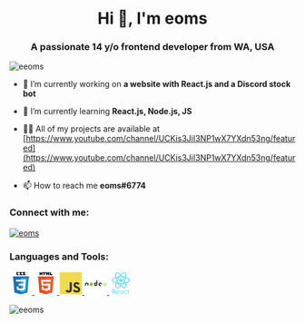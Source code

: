 <h1 align="center">Hi 👋, I'm eoms</h1>
<h3 align="center">A passionate 14 y/o frontend developer from WA, USA</h3>

<p align="left"> <img src="https://komarev.com/ghpvc/?username=eeoms&label=Profile%20views&color=0e75b6&style=flat" alt="eeoms" /> </p>

- 🔭 I’m currently working on **a website with React.js and a Discord stock bot**

- 🌱 I’m currently learning **React.js, Node.js, JS**

- 👨‍💻 All of my projects are available at [https://www.youtube.com/channel/UCKis3JiI3NP1wX7YXdn53ng/featured](https://www.youtube.com/channel/UCKis3JiI3NP1wX7YXdn53ng/featured)

- 📫 How to reach me **eoms#6774**

<h3 align="left">Connect with me:</h3>
<p align="left">
<a href="https://www.youtube.com/c/eoms" target="blank"><img align="center" src="https://raw.githubusercontent.com/rahuldkjain/github-profile-readme-generator/master/src/images/icons/Social/youtube.svg" alt="eoms" height="30" width="40" /></a>
</p>

<h3 align="left">Languages and Tools:</h3>
<p align="left"> <a href="https://www.w3schools.com/css/" target="_blank" rel="noreferrer"> <img src="https://raw.githubusercontent.com/devicons/devicon/master/icons/css3/css3-original-wordmark.svg" alt="css3" width="40" height="40"/> </a> <a href="https://www.w3.org/html/" target="_blank" rel="noreferrer"> <img src="https://raw.githubusercontent.com/devicons/devicon/master/icons/html5/html5-original-wordmark.svg" alt="html5" width="40" height="40"/> </a> <a href="https://developer.mozilla.org/en-US/docs/Web/JavaScript" target="_blank" rel="noreferrer"> <img src="https://raw.githubusercontent.com/devicons/devicon/master/icons/javascript/javascript-original.svg" alt="javascript" width="40" height="40"/> </a> <a href="https://nodejs.org" target="_blank" rel="noreferrer"> <img src="https://raw.githubusercontent.com/devicons/devicon/master/icons/nodejs/nodejs-original-wordmark.svg" alt="nodejs" width="40" height="40"/> </a> <a href="https://reactjs.org/" target="_blank" rel="noreferrer"> <img src="https://raw.githubusercontent.com/devicons/devicon/master/icons/react/react-original-wordmark.svg" alt="react" width="40" height="40"/> </a> </p>

<p><img align="center" src="https://github-readme-stats.vercel.app/api/top-langs?username=eeoms&show_icons=true&locale=en&layout=compact" alt="eeoms" /></p>
